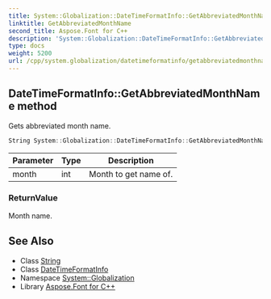 ```yaml
---
title: System::Globalization::DateTimeFormatInfo::GetAbbreviatedMonthName method
linktitle: GetAbbreviatedMonthName
second_title: Aspose.Font for C++
description: 'System::Globalization::DateTimeFormatInfo::GetAbbreviatedMonthName method. Gets abbreviated month name in C++.'
type: docs
weight: 5200
url: /cpp/system.globalization/datetimeformatinfo/getabbreviatedmonthname/
---
```

## DateTimeFormatInfo::GetAbbreviatedMonthName method


Gets abbreviated month name.

```cpp
String System::Globalization::DateTimeFormatInfo::GetAbbreviatedMonthName(int month) const
```


| Parameter | Type | Description |
| --- | --- | --- |
| month | int | Month to get name of. |

### ReturnValue

Month name.

## See Also

* Class [String](../../../system/string/)
* Class [DateTimeFormatInfo](../)
* Namespace [System::Globalization](../../)
* Library [Aspose.Font for C++](../../../)
